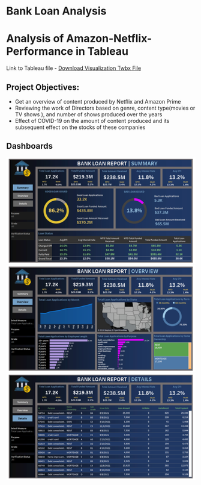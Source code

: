 # Bank Loan Analysis
 
# Analysis of Amazon-Netflix-Performance in Tableau
Link to Tableau file - [Download Visualization Twbx File](Project.twbx)

## Project Objectives:
- Get an overview  of content produced by Netflix and Amazon Prime
-  Reviewing the work of Directors based on genre, content type(movies or TV shows ), and number of shows produced over the years
- Effect of COVID-19 on the amount of content produced and its subsequent effect on the stocks of these companies

## Dashboards
![Summary](images/summary.png)
![Overview](images/overview_1.png)
![Details](images/details.png)
